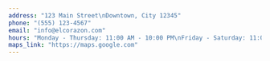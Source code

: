 ```yaml
---
address: "123 Main Street\nDowntown, City 12345"
phone: "(555) 123-4567"
email: "info@elcorazon.com"
hours: "Monday - Thursday: 11:00 AM - 10:00 PM\nFriday - Saturday: 11:00 AM - 11:00 PM\nSunday: 12:00 PM - 9:00 PM"
maps_link: "https://maps.google.com"
---
```

